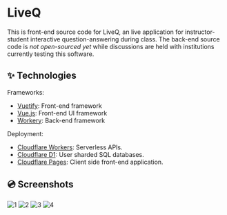 # LiveQ

This is front-end source code for LiveQ, an live application for instructor-student interactive question-answering during class. The back-end source code is *not open-sourced yet* while discussions are held with institutions currently testing this software.

## ✨ Technologies

Frameworks:

- [Vuetify](https://vuetifyjs.com/): Front-end framework
- [Vue.js](https://vuejs.org/): Front-end UI framework
- [Workery](https://workery.iann838.com): Back-end framework

Deployment:

- [Cloudflare Workers](https://developers.cloudflare.com/workers/): Serverless APIs.
- [Cloudflare D1](https://developers.cloudflare.com/d1/): User sharded SQL databases.
- [Cloudflare Pages](https://developers.cloudflare.com/pages/): Client side front-end application.

## 💿 Screenshots

![1](https://cdn.iann838.com/liveq1.png)
![2](https://cdn.iann838.com/liveq2.png)
![3](https://cdn.iann838.com/liveq3.png)
![4](https://cdn.iann838.com/liveq4.png)
